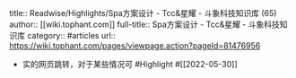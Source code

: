 title:: Readwise/Highlights/Spa方案设计 - Tcc&星耀 - 斗象科技知识库 (65)
author:: [[wiki.tophant.com]]
full-title:: Spa方案设计 - Tcc&星耀 - 斗象科技知识库
category:: #articles
url:: https://wiki.tophant.com/pages/viewpage.action?pageId=81476956

- 实的网页跳转，对于某些情况可 #Highlight #[[2022-05-30]]